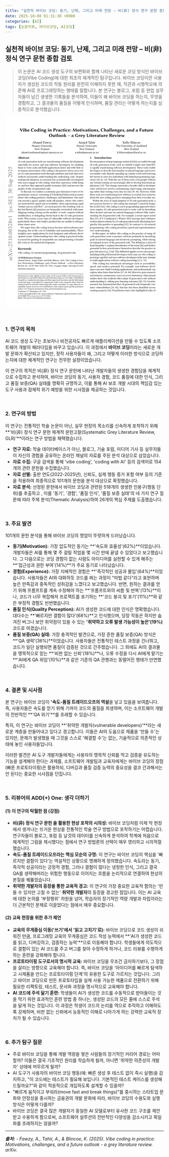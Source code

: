 ```yaml
---
title: "실천적 바이브 코딩: 동기, 난제, 그리고 미래 전망 – 비(非) 정식 연구 문헌 종합 검토"
date: 2025-10-08 01:31:38 +0900
categories: [AI]
tags: [논문리뷰, 바이브코딩, AI코딩]
---
```


## 실천적 바이브 코딩: 동기, 난제, 그리고 미래 전망 – 비(非) 정식 연구 문헌 종합 검토

> 이 논문은 AI 코드 생성 도구의 보편화와 함께 나타난 새로운 코딩 방식인 바이브 코딩(Vibe Coding)에 대한 최초의 체계적인 탐구입니다. 바이브 코딩이란 사용자가 생성된 코드의 작동 원리를 완전히 이해하지 못한 채, 직관과 시행착오에 의존해 AI로 프로그래밍하는 행태를 말합니다. 본 연구는 블로그, 포럼 등 현업 실무자들이 남긴 생생한 기록들을 분석하여, 이들이 왜 바이브 코딩을 하는지, 무엇을 경험하고, 그 결과물의 품질을 어떻게 인식하며, 품질 관리는 어떻게 하는지를 심층적으로 분석했습니다.

![이미지](/assets/grey-literature.png)

<br>

### 1. 연구의 목적

AI 코드 생성 도구는 초보자나 비전공자도 빠르게 애플리케이션을 만들 수 있도록 소프트웨어 개발의 패러다임을 바꾸고 있습니다. 이 과정에서 **바이브 코딩**이라는 새로운 개발 문화가 확산되고 있지만, 정작 사용자들이 왜, 그리고 어떻게 이러한 방식으로 코딩하는지에 대한 체계적인 연구는 전무한 실정이었습니다.

이 연구의 목적은 비(非) 정식 연구 문헌에 나타난 개발자들의 생생한 경험담을 체계적으로 수집하고 분석하여, 바이브 코딩의 동기, 사용자 경험, 코드 품질에 대한 인식, 그리고 품질 보증(QA) 실태를 명확히 규명하고, 이를 통해 AI 보조 개발 시대의 책임감 있는 도구 사용과 잠재적 위기 예방을 위한 시사점을 제공하는 것입니다.

<br>

### 2. 연구의 방법

이 연구는 전통적인 학술 논문이 아닌, 실무 현장의 목소리를 신속하게 포착하기 위해 **'비(非) 정식 연구 문헌 체계적 문헌고찰(Systematic Grey Literature Review, GLR)'**이라는 연구 방법을 채택했습니다.

* **연구 자료:** 학술 데이터베이스가 아닌, 블로그, 기술 포럼, 미디어 기사 등 실무자들이 자신의 경험을 공유하는 온라인 채널의 자료를 주된 분석 대상으로 삼았습니다.
* **자료 수집:** 구글 검색을 통해 'vibe coding', 'coding with AI' 등의 검색어로 154개의 관련 문헌을 수집했습니다.
* **자료 선별:** 출판 연도(2022-2025년), 신뢰도, 실제 행동 증거 포함 여부 등의 기준을 적용하여 최종적으로 101개의 문헌을 분석 대상으로 확정했습니다.
* **자료 분석:** 선정된 문헌에서 바이브 코딩과 관련된 518개의 생생한 인용구(행동 단위)를 추출하고 , 이를 '동기', '경험', '품질 인식', '품질 보증 실태'의 네 가지 연구 질문에 따라 주제 분석(Thematic Analysis)하여 26개의 핵심 주제를 도출했습니다.

<br>

### 3. 주요 발견

101개의 문헌 분석을 통해 바이브 코딩의 명암이 뚜렷하게 드러났습니다.

* **동기(Motivation):** 가장 압도적인 동기는 **'속도와 효율성'(62%)**이었습니다. 개발자들은 AI를 통해 몇 주 걸릴 작업을 몇 시간 만에 끝낼 수 있었다고 보고했습니다. 그 다음으로는 코딩 경험이 없는 사람도 아이디어를 실현할 수 있게 해주는 **'접근성과 권한 부여'(14%)**가 주요 동기로 나타났습니다.
* **경험(Experience):** 가장 지배적인 경험은 **'즉각적인 성공과 몰입'(64%)**이었습니다. 사용자들은 AI와 대화하듯 코드를 짜는 과정이 "마법 같다"라고 표현하며 높은 만족감과 중독적인 성취감을 느꼈다고 보고했습니다. 반면, 원하는 결과를 얻기 위해 프롬프트를 계속 수정해야 하는 **'프롬프트와의 씨름 및 반복'(13%)**이나, 코드가 너무 복잡해져 프로젝트를 포기하는 **'코드 붕괴 및 포기'(11%)**와 같은 부정적 경험도 빈번했습니다.
* **품질 인식(Quality Perception):** AI가 생성한 코드에 대한 인식은 명확했습니다. 대다수는 **'빠르지만 결함이 많다'(68%)**고 인식했으며, 당장 작동은 하지만 숨겨진 버그나 보안 취약점이 있을 수 있는 **'취약하고 오류 발생 가능성이 높은'(19%)** 코드로 여겼습니다.
* **품질 보증(QA) 실태:** 가장 충격적인 발견으로, 가장 흔한 품질 보증(QA) 방식은 **'QA 생략'(36%)**이었습니다. 사용자들은 전통적인 테스트 과정을 건너뛰고, 코드가 일단 실행되면 품질이 검증된 것으로 간주했습니다. 그 외에도 AI의 결과물을 맹목적으로 믿는 **'비판 없는 신뢰'(18%)**나, 오류 수정을 다시 AI에게 맡기는 **'AI에게 QA 위임'(10%)**과 같은 기존의 QA 관행과는 동떨어진 행태가 만연했습니다.

<br>

### 4. 결론 및 시사점

본 연구는 바이브 코딩이 **'속도-품질 트레이드오프의 역설**을 낳고 있음을 보여줍니다. 즉, 사용자들은 속도를 얻기 위해 기꺼이 코드의 품질을 희생하며, 이는 소프트웨어 개발의 전반적인 **'QA 위기'**를 초래할 수 있습니다.

특히, 이 연구는 바이브 코딩이 **'취약한 개발자(vulnerable developers)'**라는 새로운 계층을 만들어내고 있다고 경고합니다. 이들은 AI의 도움으로 제품을 '만들 수'는 있지만, 문제가 발생했을 때 그것을 스스로 '해결할 수'는 없는, 기술적으로 의존적인 상태에 놓인 사용자들입니다.

이러한 발견은 AI 도구 개발자들에게는 사용자의 맹목적 신뢰를 막고 검증을 유도하는 기능을 설계해야 한다는 과제를, 소프트웨어 개발팀과 교육자에게는 바이브 코딩의 장점(빠른 프로토타이핑)은 활용하되, 디버깅과 품질 검증 능력의 중요성을 결코 간과해서는 안 된다는 중요한 시사점을 던집니다.

<br>

### 5. 리뷰어의 ADD(+) One: 생각 더하기

#### (1) 이 연구의 탁월한 점 (강점)
* **비(非) 정식 연구 문헌 을 활용한 현상 포착의 시의성:** 바이브 코딩처럼 이제 막 현장에서 생겨나는 뜨거운 현상을 전통적인 학술 연구 방법으로 포착하기는 어렵습니다. 연구자들이 블로그, 포럼 등 날것의 데이터를 신속하게 분석하여 학계에 처음으로 체계적인 그림을 제시했다는 점에서 연구 방법론의 선택이 매우 영리하고 시의적절했습니다.
* **속도-품질 트레이드오프라는 핵심 모순의 규명:** 이 연구는 바이브 코딩의 핵심을 '빠르지만 결함이 있다'는 역설적인 상황으로 명쾌하게 정의했습니다. 속도라는 동기, 즉각적 성공이라는 긍정적 경험, 그러나 결함이 많다는 냉정한 인식, 그리고 결국 QA를 생략해버리는 위험한 행동으로 이어지는 흐름을 논리적으로 연결하여 현상의 본질을 꿰뚫었습니다.
* **취약한 개발자의 등장을 통한 교육적 경고:** 이 연구의 가장 중요한 교육적 함의는 '만들 수 있지만 고칠 수 없는' **취약한 개발자**의 등장을 경고한 점입니다. 이는 AI 교육에 대한 논의를 '부정행위' 차원을 넘어, 학습자의 장기적인 역량 개발과 자립이라는 더 근본적인 문제로 이끌었다는 점에서 매우 중요합니다.

#### (2) 교육 현장을 위한 추가 제언
* **교육의 무게중심 이동('쓰기'에서 '읽고 고치기'로):** 바이브 코딩으로 코드 생성이 쉬워진 만큼, 프로그래밍 교육의 무게중심은 코드 작성 능력에서 **'AI가 생성한 코드를 읽고, 디버깅하고, 검증하는 능력'**으로 이동해야 합니다. 학생들에게 의도적으로 결함이 있는 AI 코드를 주고 버그를 찾아 수정하게 하거나, 코드 리뷰를 수행하게 하는 훈련을 강화해야 합니다.
* **프로토타이핑 도구로서의 명시적 교육:** 바이브 코딩을 무조건 금지하기보다, 그 장점을 살리는 방향으로 교육해야 합니다. 즉, 바이브 코딩을 '아이디어를 빠르게 탐색하고 시제품을 만드는 프로토타이핑 단계'의 유용한 도구로 가르치는 것입니다. 그리고 바이브 코딩으로 만든 프로토타입을 실제 사용 가능한 제품으로 전환하기 위해 필요한 리팩토링, 테스트, 문서화 과정을 명시적으로 교육해야 합니다.
* **AI 코드에 주석 달기 훈련:** 학생들이 AI가 생성한 코드를 수동적으로 받아들이는 것을 막기 위한 효과적인 훈련 방법 중 하나는, 생성된 코드의 모든 줄에 스스로 주석을 달게 하는 것입니다. 이 과정은 학생이 코드의 논리를 역으로 추적하고 이해하도록 강제하며, 비판 없는 신뢰에서 능동적인 이해로 나아가게 하는 강력한 교육적 장치가 될 수 있습니다.

<br>

### 6. 추가 탐구 질문

* 주로 바이브 코딩을 통해 개발 역량을 쌓은 사람들의 장기적인 커리어 경로는 어떠할까? 이들은 결국 기초적인 원리를 학습하게 될까, 아니면 '취약한 의존성의 개발자' 상태에 머무르게 될까?
* AI 도구가 사용자의 바이브 코딩 행동(예: 빠른 생성 후 테스트 없이 즉시 실행)을 감지하고, "이 코드에는 테스트가 필요해 보입니다. 기본적인 테스트 케이스를 생성해 드릴까요?"와 같이 적응적으로 개입하도록 설계할 수 있을까?
* "빠르게 움직이고 부숴라(move fast and break things)"를 중시하는 스타트업 문화와 안정성을 중시하는 금융권의 개발 문화에 따라, 바이브 코딩의 수용도와 실행 방식은 어떻게 다를까?
* 바이브 코딩은 결국 많은 개발자가 동일한 AI 모델로부터 유사한 코드 구조를 제안받고 수용하게 함으로써, 소프트웨어 설루션의 전반적인 다양성을 감소시키고 획일화를 초래하지는 않을까?

---

_**출처:**_
_- Fawzy, A., Tahir, A., & Blincoe, K. (2025). Vibe coding in practice: Motivations, challenges, and a future outlook - a grey literature review. arXiv._
